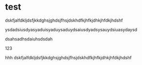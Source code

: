 # test

dskfjalfdkljdsfjkkdghsjghdsjfhsjdskhdfkjhfkjdhkjhfdkjhdshf

ysdadsiusdyasyaduisyaduysaduydsaiusdyadsysauydsiuasydaysd

dsahsadhsdaiuhsdsdah

123


hhh
dskfjalfdkljdsfjkkdghsjghdsjfhsjdskhdfkjhfkjdhkjhfdkjhdshf


